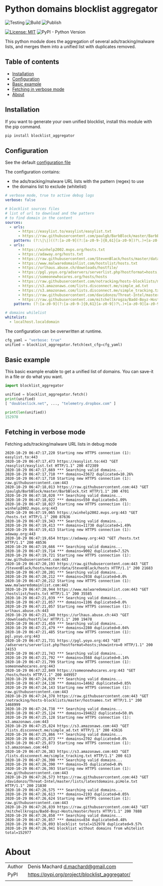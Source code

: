 # Python domains blocklist aggregator

![Testing](https://github.com/dmachard/blocklist-aggregator/workflows/Testing/badge.svg) ![Build](https://github.com/dmachard/blocklist-aggregator/workflows/Build/badge.svg) ![Publish](https://github.com/dmachard/blocklist-aggregator/workflows/Publish/badge.svg) 

[![License: MIT](https://img.shields.io/badge/License-MIT-yellow.svg)](https://opensource.org/licenses/MIT)
![PyPI - Python Version](https://img.shields.io/pypi/pyversions/blocklist_aggregator)

This python module does the aggregation of several ads/tracking/malware lists, and merges them into a unified list with duplicates removed.

## Table of contents
* [Installation](#installation)
* [Configuration](#configuration)
* [Basic example](#basic-example)
* [Fetching in verbose mode](#fetching-in-verbose-mode)
* [About](#about)

## Installation

If you want to generate your own unified blocklist, 
install this module with the pip command.

```python
pip install blocklist_aggregator
```

## Configuration

See the default [configuration file](https://github.com/dmachard/blocklist-aggregator/blob/main/blocklist_aggregator/blocklist.conf)

The configuration contains:
- the ads/tracking/malware URL lists with the pattern (regex) to use
- the domains list to exclude (whitelist)

```yaml
# verbose mode, true to active debug logs
verbose: false

# blocklist sources files
# list of url to download and the pattern 
# to find domain in the content
sources:
  - urls:
      - https://easylist.to/easylist/easylist.txt
      - https://raw.githubusercontent.com/paulgb/BarbBlock/master/BarbBlock.txt
    pattern: (?:\|\|)((?:[a-z0-9](?:[a-z0-9-]{0,61}[a-z0-9])?\.)+[a-z0-9][a-z0-9-]{0,61}[a-z0-9])(?:\^|\/)
  - urls:
      - https://winhelp2002.mvps.org/hosts.txt
      - https://adaway.org/hosts.txt
      - https://raw.githubusercontent.com/StevenBlack/hosts/master/data/StevenBlack/hosts
      - https://www.malwaredomainlist.com/hostslist/hosts.txt
      - https://urlhaus.abuse.ch/downloads/hostfile/
      - https://pgl.yoyo.org/adservers/serverlist.php?hostformat=hosts;showintro=0
      - https://someonewhocares.org/hosts/hosts
      - https://raw.githubusercontent.com/notracking/hosts-blocklists/master/hostnames.txt
      - https://s3.amazonaws.com/lists.disconnect.me/simple_ad.txt
      - https://s3.amazonaws.com/lists.disconnect.me/simple_tracking.txt
      - https://raw.githubusercontent.com/davidonzo/Threat-Intel/master/lists/latestdomains.piHole.txt
      - https://raw.githubusercontent.com/mitchellkrogza/Badd-Boyz-Hosts/master/hosts
    pattern: (?:[a-z0-9](?:[a-z0-9-]{0,61}[a-z0-9])?\.)+[a-z0-9][a-z0-9-]{0,61}[a-z0-9]

# domains whilelist
whitelist:
  - localhost.localdomain
```

The configuration can be overwritten at runtime.

```python
cfg_yaml = "verbose: true"
unified = blocklist_aggregator.fetch(ext_cfg=cfg_yaml)
```

## Basic example

This basic example enable to get a unified list of domains.
You can save-it in a file or do what you want.

```python
import blocklist_aggregator

unified = blocklist_aggregator.fetch()
print(unified)
[ "doubleclick.net", ..., "telemetry.dropbox.com" ]

print(len(unified))
152978
```

## Fetching in verbose mode

Fetching ads/tracking/malware URL lists in debug mode
```
2020-10-29 06:47:17,220 Starting new HTTPS connection (1): easylist.to:443
2020-10-29 06:47:17,473 https://easylist.to:443 "GET /easylist/easylist.txt HTTP/1.1" 200 472389
2020-10-29 06:47:17,669 *** Searching valid domains...
2020-10-29 06:47:17,710 *** domains=23672 duplicated=10.26%
2020-10-29 06:47:17,710 Starting new HTTPS connection (1): raw.githubusercontent.com:443
2020-10-29 06:47:18,013 https://raw.githubusercontent.com:443 "GET /paulgb/BarbBlock/master/BarbBlock.txt HTTP/1.1" 200 4701
2020-10-29 06:47:18,020 *** Searching valid domains...
2020-10-29 06:47:18,022 *** domains=550 duplicated=1.09%
2020-10-29 06:47:18,027 Starting new HTTPS connection (1): winhelp2002.mvps.org:443
2020-10-29 06:47:19,065 https://winhelp2002.mvps.org:443 "GET /hosts.txt HTTP/1.1" 200 87636
2020-10-29 06:47:19,343 *** Searching valid domains...
2020-10-29 06:47:19,413 *** domains=11730 duplicated=1.49%
2020-10-29 06:47:19,413 Starting new HTTPS connection (1): adaway.org:443
2020-10-29 06:47:19,654 https://adaway.org:443 "GET /hosts.txt HTTP/1.1" 200 48536
2020-10-29 06:47:19,666 *** Searching valid domains...
2020-10-29 06:47:19,714 *** domains=9002 duplicated=7.52%
2020-10-29 06:47:19,721 Starting new HTTPS connection (1): raw.githubusercontent.com:443
2020-10-29 06:47:20,193 https://raw.githubusercontent.com:443 "GET /StevenBlack/hosts/master/data/StevenBlack/hosts HTTP/1.1" 200 21683
2020-10-29 06:47:20,201 *** Searching valid domains...
2020-10-29 06:47:20,212 *** domains=2938 duplicated=0.0%
2020-10-29 06:47:20,212 Starting new HTTPS connection (1): www.malwaredomainlist.com:443
2020-10-29 06:47:20,944 https://www.malwaredomainlist.com:443 "GET /hostslist/hosts.txt HTTP/1.1" 200 35585
2020-10-29 06:47:21,039 *** Searching valid domains...
2020-10-29 06:47:21,057 *** domains=1106 duplicated=0.0%
2020-10-29 06:47:21,057 Starting new HTTPS connection (1): urlhaus.abuse.ch:443
2020-10-29 06:47:21,340 https://urlhaus.abuse.ch:443 "GET /downloads/hostfile/ HTTP/1.1" 200 19478
2020-10-29 06:47:21,459 *** Searching valid domains...
2020-10-29 06:47:21,479 *** domains=2280 duplicated=0.04%
2020-10-29 06:47:21,485 Starting new HTTPS connection (1): pgl.yoyo.org:443
2020-10-29 06:47:21,731 https://pgl.yoyo.org:443 "GET /adservers/serverlist.php?hostformat=hosts;showintro=0 HTTP/1.1" 200 24153
2020-10-29 06:47:21,743 *** Searching valid domains...
2020-10-29 06:47:21,792 *** domains=3568 duplicated=0.14%
2020-10-29 06:47:21,799 Starting new HTTPS connection (1): someonewhocares.org:443
2020-10-29 06:47:22,849 https://someonewhocares.org:443 "GET /hosts/hosts HTTP/1.1" 200 449957
2020-10-29 06:47:24,029 *** Searching valid domains...
2020-10-29 06:47:24,138 *** domains=14662 duplicated=0.85%
2020-10-29 06:47:24,143 Starting new HTTPS connection (1): raw.githubusercontent.com:443
2020-10-29 06:47:24,378 https://raw.githubusercontent.com:443 "GET /notracking/hosts-blocklists/master/hostnames.txt HTTP/1.1" 200 1468999
2020-10-29 06:47:24,738 *** Searching valid domains...
2020-10-29 06:47:25,124 *** domains=194622 duplicated=50.0%
2020-10-29 06:47:25,128 Starting new HTTPS connection (1): s3.amazonaws.com:443
2020-10-29 06:47:25,824 https://s3.amazonaws.com:443 "GET /lists.disconnect.me/simple_ad.txt HTTP/1.1" 200 43616
2020-10-29 06:47:25,866 *** Searching valid domains...
2020-10-29 06:47:25,873 *** domains=2702 duplicated=0.0%
2020-10-29 06:47:25,873 Starting new HTTPS connection (1): s3.amazonaws.com:443
2020-10-29 06:47:26,383 https://s3.amazonaws.com:443 "GET /lists.disconnect.me/simple_tracking.txt HTTP/1.1" 200 613
2020-10-29 06:47:26,390 *** Searching valid domains...
2020-10-29 06:47:26,390 *** domains=35 duplicated=0.0%
2020-10-29 06:47:26,393 Starting new HTTPS connection (1): raw.githubusercontent.com:443
2020-10-29 06:47:26,573 https://raw.githubusercontent.com:443 "GET /davidonzo/Threat-Intel/master/lists/latestdomains.piHole.txt HTTP/1.1" 200 21830
2020-10-29 06:47:26,575 *** Searching valid domains...
2020-10-29 06:47:26,613 *** domains=2193 duplicated=0.05%
2020-10-29 06:47:26,624 Starting new HTTPS connection (1): raw.githubusercontent.com:443
2020-10-29 06:47:26,839 https://raw.githubusercontent.com:443 "GET /mitchellkrogza/Badd-Boyz-Hosts/master/hosts HTTP/1.1" 200 7888
2020-10-29 06:47:26,850 *** Searching valid domains...
2020-10-29 06:47:26,857 *** domains=834 duplicated=0.48%
2020-10-29 06:47:26,893 blocklist total=152978 duplicated=9.57%
2020-10-29 06:47:26,941 blocklist without domains from whitelist total=152977
```

# About

| | |
| ------------- | ------------- |
| Author | Denis Machard <d.machard@gmail.com> |
| PyPI | https://pypi.org/project/blocklist_aggregator/ |
| | |
